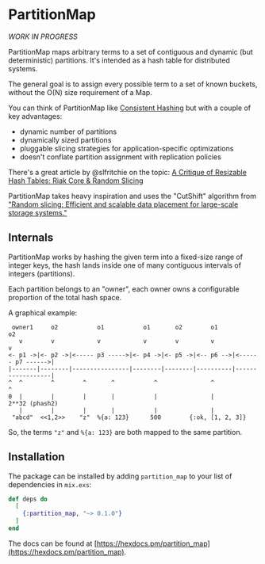 # PartitionMap

*WORK IN PROGRESS*

PartitionMap maps arbitrary terms to a set of contiguous and dynamic (but deterministic) partitions. It's intended as a hash table for distributed systems.

The general goal is to assign every possible term to a set of known buckets, without the O(N) size requirement of a Map.

You can think of PartitionMap like [Consistent Hashing](https://en.wikipedia.org/wiki/Consistent_hashing) but with a couple of key advantages:
  - dynamic number of partitions
  - dynamically sized partitions
  - pluggable slicing strategies for application-specific optimizations
  - doesn't conflate partition assignment with replication policies

There's a great article by @slfritchie on the topic: [A Critique of Resizable Hash Tables: Riak Core & Random Slicing](https://www.infoq.com/articles/dynamo-riak-random-slicing)

PartitionMap takes heavy inspiration and uses the "CutShift" algorithm from ["Random slicing: Efficient and scalable data placement for large-scale storage systems."](docs/miranda-tos14.pdf)

## Internals

PartitionMap works by hashing the given term into a fixed-size range of integer keys, the hash lands inside one of many contiguous intervals of integers (partitions).

Each partition belongs to an "owner", each owner owns a configurable proportion of the total hash space.

A graphical example:

```
 owner1     o2           o1           o1       o2        o1             o2
   v        v            v            v        v         v              v
<- p1 ->|<- p2 ->|<----- p3 ----->|<- p4 ->|<- p5 ->|<-- p6 -->|<------ p7 ------>|
|-------|--------|----------------|--------|--------|----------|------------------|
^  ^        ^        ^       ^           ^               ^                        ^
0  |        |        |       |           |               |                   2**32 (phash2)
   |        |        |       |           |               |
 "abcd"  <<1,2>>    "z"  %{a: 123}      500        {:ok, [1, 2, 3]}
```

So, the terms `"z"` and `%{a: 123}` are both mapped to the same partition.

## Installation

The package can be installed by adding `partition_map` to your list of dependencies in `mix.exs`:

```elixir
def deps do
  [
    {:partition_map, "~> 0.1.0"}
  ]
end
```

The docs can be found at [https://hexdocs.pm/partition_map](https://hexdocs.pm/partition_map).
